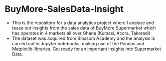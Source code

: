 # BuyMore-SalesData-Insight
* This is the repository for a data analytics project where I analyse and tease out insights from the sales data of BuyMore Supermarket which has operates in 4 markets
all over Ghana (Kumasi, Accra, Takoradi)
* The dataset was acquired from Blossom Academy and the analysis is carried out in Jupyter notebooks, making use of the Pandas and Matplotlib libraries.
Get ready for an important insights into Supermarket Data.
